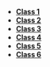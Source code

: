 * **[Class 1](class1.md)**
* **[Class 2](class2.md)**
* **[Class 3](class3.md)**
* **[Class 4](class4.md)**
* **[Class 5](class5.md)**
* **[Class 6](class6.md)**
